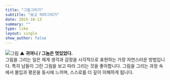 ```yaml
---
title: "그림그리기"
subtitle: "보고 따라그리기"
date: 2025-10-13
summary: ""
type: like
layout: single
show_author: false
---
```


![그림](hslike/drawing.jpg)
**▲ 귀여니 / 그놈은 멋있었다.**<br>
그림을 그리는 일은 제게 생각과 감정을 시각적으로 표현하는 가장 자연스러운 방법입니다.
특히 남들이 그린 그림을 보고 따라 그리는 것을 좋아합니다.
그림을 그리는 과정 속에서 몰입과 평온을 동시에 느끼며, 스스로를 더 깊이 이해하게 됩니다.